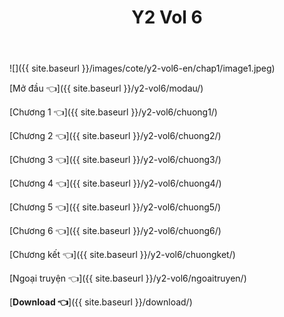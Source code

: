 ﻿---
layout: post
title: Y2 Vol 6
---

![]({{ site.baseurl }}/images/cote/y2-vol6-en/chap1/image1.jpeg)

[Mở đầu 👈]({{ site.baseurl }}/y2-vol6/modau/)

[Chương 1 👈]({{ site.baseurl }}/y2-vol6/chuong1/)

[Chương 2 👈]({{ site.baseurl }}/y2-vol6/chuong2/)

[Chương 3 👈]({{ site.baseurl }}/y2-vol6/chuong3/)

[Chương 4 👈]({{ site.baseurl }}/y2-vol6/chuong4/)

[Chương 5 👈]({{ site.baseurl }}/y2-vol6/chuong5/)

[Chương 6 👈]({{ site.baseurl }}/y2-vol6/chuong6/)

[Chương kết 👈]({{ site.baseurl }}/y2-vol6/chuongket/)

[Ngoại truyện 👈]({{ site.baseurl }}/y2-vol6/ngoaitruyen/)

[**Download 👈**]({{ site.baseurl }}/download/)